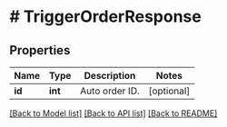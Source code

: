 # # TriggerOrderResponse

## Properties

Name | Type | Description | Notes
------------ | ------------- | ------------- | -------------
**id** | **int** | Auto order ID. | [optional] 

[[Back to Model list]](../../README.md#documentation-for-models) [[Back to API list]](../../README.md#documentation-for-api-endpoints) [[Back to README]](../../README.md)
